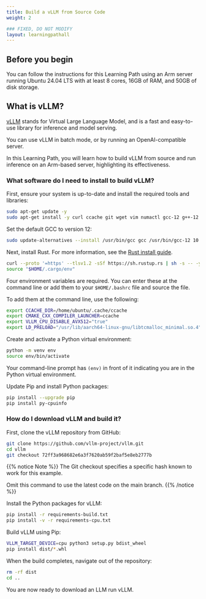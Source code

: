 ```yaml
---
title: Build a vLLM from Source Code
weight: 2

### FIXED, DO NOT MODIFY
layout: learningpathall
---
```


## Before you begin

You can follow the instructions for this Learning Path using an Arm server running Ubuntu 24.04 LTS with at least 8 cores, 16GB of RAM, and 50GB of disk storage.

## What is vLLM?

[vLLM](https://github.com/vllm-project/vllm) stands for Virtual Large Language Model, and is a fast and easy-to-use library for inference and model serving. 

You can use vLLM in batch mode, or by running an OpenAI-compatible server. 

In this Learning Path, you will learn how to build vLLM from source and run inference on an Arm-based server, highlighting its effectiveness.

### What software do I need to install to build vLLM?

First, ensure your system is up-to-date and install the required tools and libraries:

```bash
sudo apt-get update -y 
sudo apt-get install -y curl ccache git wget vim numactl gcc-12 g++-12 python3 python3-pip python3-venv python-is-python3 libtcmalloc-minimal4 libnuma-dev ffmpeg libsm6 libxext6 libgl1 libssl-dev pkg-config 
```

Set the default GCC to version 12:

```bash
sudo update-alternatives --install /usr/bin/gcc gcc /usr/bin/gcc-12 10 --slave /usr/bin/g++ g++ /usr/bin/g++-12
```

Next, install Rust. For more information, see the [Rust install guide](/install-guides/rust/).

```bash
curl --proto '=https' --tlsv1.2 -sSf https://sh.rustup.rs | sh -s -- -y
source "$HOME/.cargo/env"
```

Four environment variables are required. You can enter these at the command line or add them to your `$HOME/.bashrc` file and source the file.

To add them at the command line, use the following:

```bash
export CCACHE_DIR=/home/ubuntu/.cache/ccache
export CMAKE_CXX_COMPILER_LAUNCHER=ccache
export VLLM_CPU_DISABLE_AVX512="true"
export LD_PRELOAD="/usr/lib/aarch64-linux-gnu/libtcmalloc_minimal.so.4"
```

Create and activate a Python virtual environment:

```bash
python -m venv env
source env/bin/activate
```

Your command-line prompt has `(env)` in front of it indicating you are in the Python virtual environment. 

Update Pip and install Python packages:

```bash
pip install --upgrade pip
pip install py-cpuinfo
```

### How do I download vLLM and build it? 

First, clone the vLLM repository from GitHub:

```bash
git clone https://github.com/vllm-project/vllm.git
cd vllm
git checkout 72ff3a968682e6a3f7620ab59f2baf5e8eb2777b
```

{{% notice Note %}}
The Git checkout specifies a specific hash known to work for this example. 

Omit this command to use the latest code on the main branch. 
{{% /notice %}}

Install the Python packages for vLLM:

```bash
pip install -r requirements-build.txt
pip install -v -r requirements-cpu.txt
```

Build vLLM using Pip:

```bash
VLLM_TARGET_DEVICE=cpu python3 setup.py bdist_wheel
pip install dist/*.whl
```

When the build completes, navigate out of the repository:

```bash
rm -rf dist
cd ..
```

You are now ready to download an LLM run vLLM.
